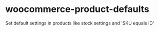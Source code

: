 woocommerce-product-defaults
============================

Set default settings in products like stock settings and 'SKU equals ID'

